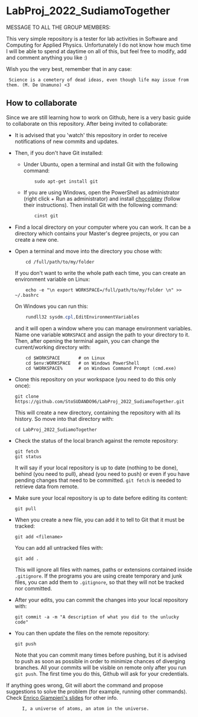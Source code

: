 # LabProj_2022_SudiamoTogether

MESSAGE TO ALL THE GROUP MEMBERS:

This very simple repository is a tester for lab activities in Software and Computing for Applied Physics. Unfortunately I do not know how much time I will be able to spend at daytime on all of this, but feel free to modify, add and comment anything you like :) 

Wish you the very best, remember that in any case:

     Science is a cemetery of dead ideas, even though life may issue from them. (M. De Unamuno) <3

## How to collaborate

Since we are still learning how to work on Github, here is a very basic guide to collaborate on this repository. After being invited to collaborate:
* It is advised that you 'watch' this repository in order to receive notifications of new commits and updates.
* Then, if you don't have Git installed:
  * Under Ubuntu, open a terminal and install Git with the following command:
    ```shell
        sudo apt-get install git
    ```
  * If you are using Windows, open the PowerShell as administrator (right click + Run as administrator) and install [chocolatey](https://chocolatey.org/install) (follow their instructions). Then install Git with the following command:
    ```powershell
        cinst git
    ```
* Find a local directory on your computer where you can work. It can be a directory which contains your Master's degree projects, or you can create a new one.
* Open a terminal and move into the directory you chose with:
  ```
      cd /full/path/to/my/folder
  ```
  If you don't want to write the whole path each time, you can create an environment variable on Linux:
  ```shell
      echo -e "\n export WORKSPACE=/full/path/to/my/folder \n" >> ~/.bashrc
  ```
  On Windows you can run this:
  ```powershell
      rundll32 sysdm.cpl,EditEnvironmentVariables
  ```
  and it will open a window where you can manage environment variables. Name one variable `WORKSPACE` and assign the path to your directory to it. Then, after opening the terminal again, you can change the current/working directory with:
  ```
      cd $WORKSPACE       # on Linux
      cd $env:WORKSPACE   # on Windows PowerShell
      cd %WORKSPACE%      # on Windows Command Prompt (cmd.exe)
  ```
* Clone this repository on your workspace (you need to do this only once):

      git clone https://github.com/StoSUDANDO96/LabProj_2022_SudiamoTogether.git
  
  This will create a new directory, containing the repository with all its history. So move into that directory with:

      cd LabProj_2022_SudiamoTogether
  
* Check the status of the local branch against the remote repository:

      git fetch
      git status

  It will say if your local repository is up to date (nothing to be done), behind (you need to pull), ahead (you need to push) or even if you have pending changes that need to be committed. `git fetch` is needed to retrieve data from remote.

* Make sure your local repository is up to date before editing its content:

      git pull

* When you create a new file, you can add it to tell to Git that it must be tracked:

      git add <filename>

  You can add all untracked files with:
  
      git add .

  This will ignore all files with names, paths or extensions contained inside `.gitignore`. If the programs you are using create temporary and junk files, you can add them to `.gitignore`, so that they will not be tracked nor committed.

* After your edits, you can commit the changes into your local repository with:

      git commit -a -m "A description of what you did to the unlucky code"

* You can then update the files on the remote repository:

      git push

  Note that you can commit many times before pushing, but it is advised to push as soon as possible in order to minimize chances of diverging branches. All your commits will be visible on remote only after you run `git push`. The first time you do this, Github will ask for your credentials.

If anything goes wrong, Git will abort the command and propose suggestions to solve the problem (for example, running other commands). Check [Enrico Giampieri's slides](https://unibodifabiophysics.github.io/programmingCourseDIFA/Lesson_03_version_control.slides.html#/21) for other info.

          I, a universe of atoms, an atom in the universe.
